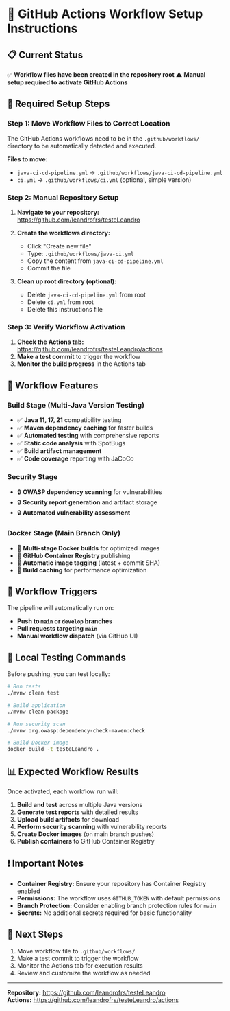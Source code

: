 # 🚀 GitHub Actions Workflow Setup Instructions

## 📋 Current Status
✅ **Workflow files have been created in the repository root**
⚠️ **Manual setup required to activate GitHub Actions**

## 🔧 Required Setup Steps

### Step 1: Move Workflow Files to Correct Location

The GitHub Actions workflows need to be in the `.github/workflows/` directory to be automatically detected and executed.

**Files to move:**
- `java-ci-cd-pipeline.yml` → `.github/workflows/java-ci-cd-pipeline.yml`
- `ci.yml` → `.github/workflows/ci.yml` (optional, simple version)

### Step 2: Manual Repository Setup

1. **Navigate to your repository:** https://github.com/leandrofrs/testeLeandro

2. **Create the workflows directory:**
   - Click "Create new file"
   - Type: `.github/workflows/java-ci.yml`
   - Copy the content from `java-ci-cd-pipeline.yml`
   - Commit the file

3. **Clean up root directory (optional):**
   - Delete `java-ci-cd-pipeline.yml` from root
   - Delete `ci.yml` from root
   - Delete this instructions file

### Step 3: Verify Workflow Activation

1. **Check the Actions tab:** https://github.com/leandrofrs/testeLeandro/actions
2. **Make a test commit** to trigger the workflow
3. **Monitor the build progress** in the Actions tab

## 🎯 Workflow Features

### **Build Stage** (Multi-Java Version Testing)
- ✅ **Java 11, 17, 21** compatibility testing
- ✅ **Maven dependency caching** for faster builds
- ✅ **Automated testing** with comprehensive reports
- ✅ **Static code analysis** with SpotBugs
- ✅ **Build artifact management**
- ✅ **Code coverage** reporting with JaCoCo

### **Security Stage**
- 🔒 **OWASP dependency scanning** for vulnerabilities
- 🔒 **Security report generation** and artifact storage
- 🔒 **Automated vulnerability assessment**

### **Docker Stage** (Main Branch Only)
- 🐳 **Multi-stage Docker builds** for optimized images
- 🐳 **GitHub Container Registry** publishing
- 🐳 **Automatic image tagging** (latest + commit SHA)
- 🐳 **Build caching** for performance optimization

## 🚀 Workflow Triggers

The pipeline will automatically run on:
- **Push to `main` or `develop` branches**
- **Pull requests targeting `main`**
- **Manual workflow dispatch** (via GitHub UI)

## 🔧 Local Testing Commands

Before pushing, you can test locally:

```bash
# Run tests
./mvnw clean test

# Build application
./mvnw clean package

# Run security scan
./mvnw org.owasp:dependency-check-maven:check

# Build Docker image
docker build -t testeLeandro .
```

## 📊 Expected Workflow Results

Once activated, each workflow run will:
1. **Build and test** across multiple Java versions
2. **Generate test reports** with detailed results
3. **Upload build artifacts** for download
4. **Perform security scanning** with vulnerability reports
5. **Create Docker images** (on main branch pushes)
6. **Publish containers** to GitHub Container Registry

## ❗ Important Notes

- **Container Registry:** Ensure your repository has Container Registry enabled
- **Permissions:** The workflow uses `GITHUB_TOKEN` with default permissions
- **Branch Protection:** Consider enabling branch protection rules for `main`
- **Secrets:** No additional secrets required for basic functionality

## 🎯 Next Steps

1. Move workflow file to `.github/workflows/`
2. Make a test commit to trigger the workflow
3. Monitor the Actions tab for execution results
4. Review and customize the workflow as needed

---

**Repository:** https://github.com/leandrofrs/testeLeandro  
**Actions:** https://github.com/leandrofrs/testeLeandro/actions